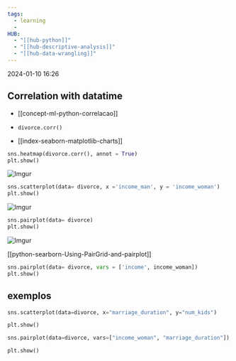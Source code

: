 ```yaml
---
tags:
  - learning
  - 
HUB:
  - "[[hub-python]]"
  - "[[hub-descriptive-analysis]]"
  - "[[hub-data-wrangling]]"
---
```

2024-01-10  16:26


## Correlation with datatime
- [[concept-ml-python-correlacao]]

- `divorce.corr()`

- [[index-seaborn-matplotlib-charts]]

```python
sns.heatmap(divorce.corr(), annot = True)
plt.show()
```

![Imgur](https://i.imgur.com/KgqjWr8.png)

```python
sns.scatterplot(data= divorce, x ='income_man', y = 'income_woman')
plt.show()
```

![Imgur](https://i.imgur.com/pCvmu7V.png)


```python
sns.pairplot(data= divorce)
plt.show()
```

![Imgur](https://i.imgur.com/wwllyeG.png)

[[python-searborn-Using-PairGrid-and-pairplot]]

```python
sns.pairplot(data= divorce, vars = ['income', income_woman])
plt.show()
```

## exemplos

```python
sns.scatterplot(data=divorce, x="marriage_duration", y="num_kids")

plt.show()
```

```python
sns.pairplot(data=divorce, vars=["income_woman", "marriage_duration"])

plt.show()
```
